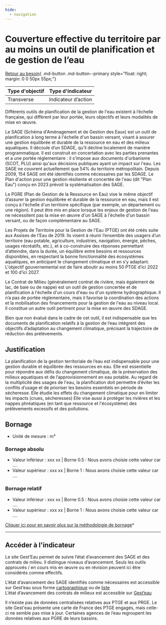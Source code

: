 ```yaml
---
hide:
  - navigation
---
```


# Couverture effective du territoire par au moins un outil de planification et de gestion de l’eau 

[Retour au besoin](https://konsilion.github.io/diag360/pages/besoins/bv1){ .md-button .md-button--primary style="float: right; margin: 0 0 50px 55px;"}

|Type d'objectif|Type d'indicateur|
|--|--|
|Transverse|Indicateur d’action|

Différents outils de planification de la gestion de l'eau existent à l’échelle française, qui diffèrent par leur portée, leurs objectifs et leurs modalités de mise en œuvre.  
 
Le SAGE (Schéma d'Aménagement et de Gestion des Eaux) est un outil de planification à long terme à l'échelle d'un bassin versant, visant à assurer une gestion équilibrée et durable de la ressource en eau et des milieux aquatiques. Il découle d’un SDAGE, qu’il décline localement de manière programmatique. Il est construit en concertation avec les  parties  prenantes  et  a  une  portée  réglementaire :  il  s’impose  aux  documents d'urbanisme  (SCOT,  PLU)  ainsi  qu'aux  décisions  publiques  ayant  un  impact sur l'eau. Les  SAGE  ne  couvrent  actuellement  que  54%  du  territoire  métropolitain.  Depuis 2009, 154 SAGE ont été identifiés comme nécessaires par les SDAGE. Le Plan d'action pour  une  gestion  résiliente  et  concertée  de  l'eau  (dit  "Plan  Eau")  conçu  en  2023 prévoit la systématisation des SAGE.  

Le  PGRE  (Plan  de  Gestion  de  la  Ressource en Eau) vise le même objectif d’assurer la gestion équilibrée et durable de la ressource en eau, mais il est conçu à l'échelle d'un territoire spécifique (par exemple, un département ou une région). Il peut être mis en place lorsque les enjeux de gestion de l'eau ne nécessitent pas la mise en œuvre d'un SAGE à l'échelle d'un bassin versant, ou de façon complémentaire au SAGE.  
 
Les Projets de Territoire pour la Gestion de l'Eau (PTGE) ont été créés suite aux Assises de  l'Eau  de  2019.  Ils  visent  à  réunir  l’ensemble  des  usagers  d’un  territoire  (eau potable, agriculture, industries, navigation, énergie, pêches, usages récréatifs, etc.), et à co-construire des réponses permettant d’atteindre, dans la durée, un équilibre entre besoins  et  ressources  disponibles,  en  respectant  la  bonne  fonctionnalité  des écosystèmes  aquatiques,  en  anticipant  le changement climatique et en s’y adaptant. 
L'objectif gouvernemental est de faire aboutir au moins 50 PTGE d’ici 2022 et 100 d’ici 2027. 

Le Contrat de Milieu (généralement contrat de rivière, mais également de lac, de baie ou  de  nappe)  est  un  outil  de  gestion  concertée  et  de  planification  à  l'échelle  d'un cours d'eau ou d'un système hydrographique. Il n’a pas de portée réglementaire, mais il  favorise  la  coordination  des  actions  et  la  mobilisation  des  financements  pour  la gestion  de  l'eau  au  niveau local. Il constitue un autre outil pertinent pour la mise en œuvre des SDAGE. 

Bien que non évalué dans le cadre de cet outil, il est indispensable que les documents de  planification  relatifs  à  la  gestion  de  l’eau  intègrent  des  objectifs  d’adaptation  au changement climatique, précisant la trajectoire de réduction des prélèvements.

## Justification

La  planification  de  la  gestion  territoriale  de  l’eau est indispensable pour une gestion durable  et  équilibrée  des  ressources  en  eau.  Elle  est  essentielle  pour  répondre  aux défis  du  changement  climatique,  de  la  préservation  des  milieux  aquatiques  et  de l’approvisionnement en eau potable. Au regard de la multiplicité des usages de l'eau, la  planification  doit  permettre  d’éviter  les conflits d’usage et de prioriser les besoins essentiels  en  période  de sécheresse. Elle étudie les effets du changement climatique pour en limiter les impacts (crues, sécheresses) Elle vise aussi à protéger les rivières et les  nappes  phréatiques  (en  tant  que  ressource  et  l'écosystème)  des  prélèvements excessifs et des pollutions. 

## Bornage

* Unité de mesure : m³

### Bornage absolu

* Valeur inférieur : xxx xx | Borne 0.5 : Nous avons choisie cette valeur car ....  
* Valeur supérieur : xxx xx | Borne 1 : Nous avons choisie cette valeur car ....

### Bornage relatif

* Valeur inférieur : xxx xx | Borne 0.5 : Nous avons choisie cette valeur car ....  
* Valeur supérieur : xxx xx | Borne 1 : Nous avons choisie cette valeur car ....
  
[Cliquer ici pour en savoir plus sur la méthodologie de bornage](https://konsilion.github.io/diag360/pages/indicateurs/methode_bornage)*

---

## Accéder à l'indicateur

Le site Gest’Eau permet de suivre l’état d’avancement des SAGE et des contrats de milieu. Il distingue niveaux d’avancement. Seuls les outils approuvés / en cours mis en œuvre ou en révision peuvent ici être considérés comme effectifs.

L’état d’avancement des SAGE identifiés comme nécessaires est accessible sur Gest’eau sous forme [cartographique](https://www.gesteau.fr/sage#6/46.649/4.570/sdage,sage) ou de [liste](https://www.gesteau.fr/situation/sage/necessaires-sdage)  
L’état d’avancement des contrats de milieux est accessible sur [Gest’eau](https://www.gesteau.fr/contrats#6/46.649/4.570/sdage,contrats)  
         
Il n’existe pas de données centralisées relatives aux PTGE et aux PRGE. Le site Gest'eau présente une carte de France des PTGE engagés, mais celle-ci ne semble pas mise à jour. Certaines agences de l’eau regroupent les données relatives aux PGRE de leurs bassins.  

